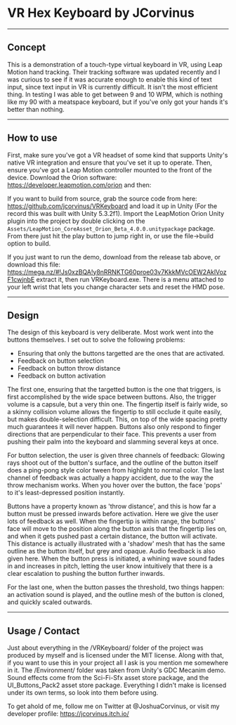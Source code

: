 # VR Hex Keyboard by JCorvinus

-----------------------------
Concept
-----------------------------
This is a demonstration of a touch-type virtual keyboard in VR, using Leap Motion hand tracking. Their tracking software was updated recently and I was curious to see if it was accurate enough to enable this kind of text input, since text input in VR is currently difficult. It isn't the most efficient thing. In testing I was able to get between 9 and 10 WPM, which is nothing like my 90 with a meatspace keyboard, but if you've only got your hands it's better than nothing.

-----------------------------
How to use
-----------------------------
First, make sure you've got a VR headset of some kind that supports Unity's native VR integration and ensure that you've set it up to operate. Then, ensure you've got a Leap Motion controller mounted to the front of the device. Download the Orion software: https://developer.leapmotion.com/orion and then:

If you want to build from source, grab the source code from here: https://github.com/jcorvinus/VRKeyboard and load it up in Unity (For the record this was built with Unity 5.3.2f1). Import the LeapMotion Orion Unity plugin into the project by double clicking on the `Assets/LeapMotion_CoreAsset_Orion_Beta_4.0.0.unitypackage` package. From there just hit the play button to jump right in, or use the file->build option to build.

If you just want to run the demo, download from the release tab above, or download this file: https://mega.nz/#!Js0xzBQA!y8nRRNKTG60proe03v7KkkMVcOEW2AklVozF1cwjnbE extract it, then run VRKeyboard.exe. There is a menu attached to your left wrist that lets you change character sets and reset the HMD pose.

-----------------------------
Design
-----------------------------
The design of this keyboard is very deliberate. Most work went into the buttons themselves. I set out to solve the following problems:
- Ensuring that only the buttons targetted are the ones that are activated.
- Feedback on button selection
- Feedback on button throw distance
- Feedback on button activation

The first one, ensuring that the targetted button is the one that triggers, is first accomplished by the wide space between buttons. Also, the trigger volume is a capsule, but a very thin one. The fingertip itself is fairly wide, so a skinny collision volume allows the fingertip to still occlude it quite easily, but makes double-selection difficult. This, on top of the wide spacing pretty much guarantees it will never happen. Buttons also only respond to finger directions that are perpendicular to their face. This prevents a user from pushing their palm into the keyboard and slamming several keys at once.

For button selection, the user is given three channels of feedback: Glowing rays shoot out of the button's surface, and the outline of the button itself does a ping-pong style color tween from highlight to normal color. The last channel of feedback was actually a happy accident, due to the way the throw mechanism works. When you hover over the button, the face 'pops' to it's least-depressed position instantly.

Buttons have a property known as 'throw distance', and this is how far a button must be pressed inwards before activation. Here we give the user lots of feedback as well. When the fingertip is within range, the buttons' face will move to the position along the button axis that the fingertip lies on, and when it gets pushed past a certain distance, the button will activate. This distance is actually illustrated with a 'shadow' mesh that has the same outline as the button itself, but grey and opaque. Audio feedback is also given here. When the button press is initiated, a whining wave sound fades in and increases in pitch, letting the user know intuitively that there is a clear escalation to pushing the button further inwards. 

For the last one, when the button passes the threshold, two things happen: an activation sound is played, and the outline mesh of the button is cloned, and quickly scaled outwards.

-----------------------------
Usage / Contact
-----------------------------
Just about everything in the /VRKeyboard/ folder of the project was produced by myself and is licensed under the MIT license. Along with that, if you want to use this in your project all I ask is you mention me somewhere in it.
The /Environment/ folder was taken from Unity's GDC Mecanim demo. Sound effects come from the Sci-Fi-Sfx asset store package, and the UI_Buttons_Pack2 asset store package. Everything I didn't make is licensed under its own terms, so look into them before using.

To get ahold of me, follow me on Twitter at @JoshuaCorvinus, or visit my developer profile: https://jcorvinus.itch.io/
